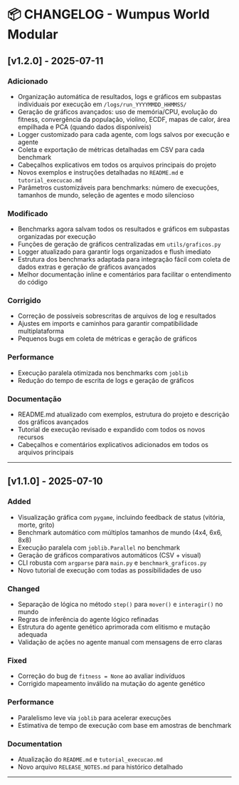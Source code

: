 # 📦 CHANGELOG - Wumpus World Modular

## [v1.2.0] - 2025-07-11

### Adicionado
- Organização automática de resultados, logs e gráficos em subpastas individuais por execução em `/logs/run_YYYYMMDD_HHMMSS/`
- Geração de gráficos avançados: uso de memória/CPU, evolução do fitness, convergência da população, violino, ECDF, mapas de calor, área empilhada e PCA (quando dados disponíveis)
- Logger customizado para cada agente, com logs salvos por execução e agente
- Coleta e exportação de métricas detalhadas em CSV para cada benchmark
- Cabeçalhos explicativos em todos os arquivos principais do projeto
- Novos exemplos e instruções detalhadas no `README.md` e `tutorial_execucao.md`
- Parâmetros customizáveis para benchmarks: número de execuções, tamanhos de mundo, seleção de agentes e modo silencioso

### Modificado
- Benchmarks agora salvam todos os resultados e gráficos em subpastas organizadas por execução
- Funções de geração de gráficos centralizadas em `utils/graficos.py`
- Logger atualizado para garantir logs organizados e flush imediato
- Estrutura dos benchmarks adaptada para integração fácil com coleta de dados extras e geração de gráficos avançados
- Melhor documentação inline e comentários para facilitar o entendimento do código

### Corrigido
- Correção de possíveis sobrescritas de arquivos de log e resultados
- Ajustes em imports e caminhos para garantir compatibilidade multiplataforma
- Pequenos bugs em coleta de métricas e geração de gráficos

### Performance
- Execução paralela otimizada nos benchmarks com `joblib`
- Redução do tempo de escrita de logs e geração de gráficos

### Documentação
- README.md atualizado com exemplos, estrutura do projeto e descrição dos gráficos avançados
- Tutorial de execução revisado e expandido com todos os novos recursos
- Cabeçalhos e comentários explicativos adicionados em todos os arquivos principais

---

## [v1.1.0] - 2025-07-10

### Added
- Visualização gráfica com `pygame`, incluindo feedback de status (vitória, morte, grito)
- Benchmark automático com múltiplos tamanhos de mundo (4x4, 6x6, 8x8)
- Execução paralela com `joblib.Parallel` no benchmark
- Geração de gráficos comparativos automáticos (CSV + visual)
- CLI robusta com `argparse` para `main.py` e `benchmark_graficos.py`
- Novo tutorial de execução com todas as possibilidades de uso

### Changed
- Separação de lógica no método `step()` para `mover()` e `interagir()` no mundo
- Regras de inferência do agente lógico refinadas
- Estrutura do agente genético aprimorada com elitismo e mutação adequada
- Validação de ações no agente manual com mensagens de erro claras

### Fixed
- Correção do bug de `fitness = None` ao avaliar indivíduos
- Corrigido mapeamento inválido na mutação do agente genético

### Performance
- Paralelismo leve via `joblib` para acelerar execuções
- Estimativa de tempo de execução com base em amostras de benchmark

### Documentation
- Atualização do `README.md` e `tutorial_execucao.md`
- Novo arquivo `RELEASE_NOTES.md` para histórico detalhado

---
